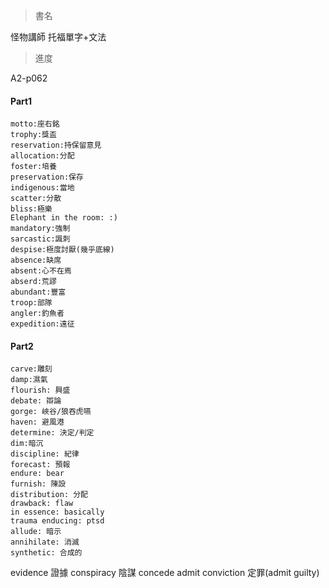 >書名

怪物講師 托福單字+文法

>進度

A2-p062
#### Part1
```vocaview-card1
motto:座右銘 
trophy:獎盃 
reservation:持保留意見 
allocation:分配 
foster:培養 
preservation:保存 
indigenous:當地 
scatter:分散 
bliss:極樂 
Elephant in the room: :) 
mandatory:強制 
sarcastic:諷刺 
despise:極度討厭(幾乎底線) 
absence:缺席 
absent:心不在焉 
abserd:荒謬 
abundant:豐富 
troop:部隊 
angler:釣魚者 
expedition:遠征 
```

#### Part2

```vocaview-choice1
carve:雕刻 
damp:濕氣
flourish: 興盛
debate: 辯論
gorge: 峽谷/狼吞虎嚥
haven: 避風港
determine: 決定/判定
dim:暗沉
discipline: 紀律
forecast: 預報
endure: bear
furnish: 陳設
distribution: 分配
drawback: flaw
in essence: basically
trauma enducing: ptsd
allude: 暗示
annihilate: 消滅
synthetic: 合成的
```


evidence 證據
conspiracy 陰謀
concede admit
conviction 定罪(admit guilty)